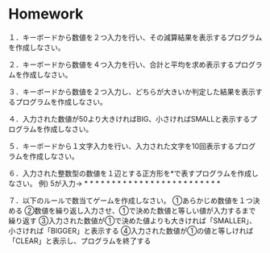 # Homework
１．キーボードから数値を２つ入力を行い、その減算結果を表示するプログラムを作成しなさい。

２．キーボードから数値を４つ入力を行い、合計と平均を求め表示するプログラムを作成しなさい。

３．キーボードから数値を２つ入力し、どちらが大きいか判定した結果を表示するプログラムを作成しなさい。

４．入力された数値が50より大きければBIG、小さければSMALLと表示するプログラムを作成しなさい。

５．キーボードから１文字入力を行い、入力された文字を10回表示するプログラムを作成しなさい。

６．入力された整数型の数値を１辺とする正方形を*で表すプログラムを作成しなさい。
例) 5が入力→	* * * * *
		* * * * *
  		* * * * *
    		* * * * *
      		* * * * *

７．以下のルールで数当てゲームを作成しなさい。
	①あらかじめ数値を１つ決める
 	②数値を繰り返し入力させ、①で決めた数値と等しい値が入力するまで繰り返す
  	③入力された数値が①で決めた値よりも大きければ「SMALLER」、小さければ「BIGGER」と表示する
   	④入力された数値が①の値と等しければ「CLEAR」と表示し、プログラムを終了する
